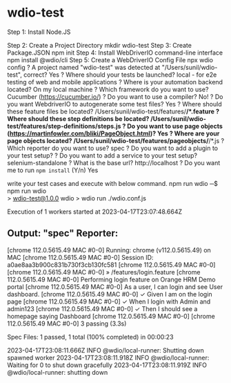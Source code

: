 # wdio-test

Step 1: Install Node.JS

Step 2: Create a Project Directory
mkdir wdio-test
Step 3: Create Package.JSON
npm init
Step 4: Install WebDriverIO command-line interface
npm install @wdio/cli
Step 5: Create a WebDriverIO Config File
npx wdio config
  ?  A project named "wdio-test" was detected at "/Users/sunil/wdio-test", correct? Yes
  ? Where should your tests be launched? local - for e2e testing of web and mobile applications
  ? Where is your automation backend located? On my local machine
  ? Which framework do you want to use? Cucumber (https://cucumber.io/)
  ? Do you want to use a compiler? No!
  ? Do you want WebdriverIO to autogenerate some test files? Yes
  ? Where should these feature files be located? /Users/sunil/wdio-test/features/**/*.feature
  ? Where should these step definitions be located? /Users/sunil/wdio-test/features/step-definitions/steps.js
  ? Do you want to use page objects (https://martinfowler.com/bliki/PageObject.html)? Yes
  ? Where are your page objects located? /Users/sunil/wdio-test/features/pageobjects/**/*.js
  ? Which reporter do you want to use? spec
  ? Do you want to add a plugin to your test setup? 
   ? Do you want to add a service to your test setup? selenium-standalone
  ? What is the base url? http://localhost
  ? Do you want me to run `npm install` (Y/n) Yes
 
 write your test cases and execute with below command.
 npm run wdio
  ─$ npm run wdio                   
    > wdio-test@1.0.0 wdio
    > wdio run ./wdio.conf.js

  Execution of 1 workers started at 2023-04-17T23:07:48.664Z
  
Output:
"spec" Reporter:
------------------------------------------------------------------
[chrome 112.0.5615.49 MAC #0-0] Running: chrome (v112.0.5615.49) on MAC
[chrome 112.0.5615.49 MAC #0-0] Session ID: a0ae8aa3b900c831b730f3cb130fc581
[chrome 112.0.5615.49 MAC #0-0]
[chrome 112.0.5615.49 MAC #0-0] » /features/login.feature
[chrome 112.0.5615.49 MAC #0-0] Performing login feature on Orange HRM Demo portal
[chrome 112.0.5615.49 MAC #0-0] As a user, I can login and see User dashboard.
[chrome 112.0.5615.49 MAC #0-0]    ✓ Given I am on the login page
[chrome 112.0.5615.49 MAC #0-0]    ✓ When I login with Admin and admin123
[chrome 112.0.5615.49 MAC #0-0]    ✓ Then I should see a homepage saying Dashboard
[chrome 112.0.5615.49 MAC #0-0]
[chrome 112.0.5615.49 MAC #0-0] 3 passing (3.3s)


Spec Files:      1 passed, 1 total (100% completed) in 00:00:23 

2023-04-17T23:08:11.666Z INFO @wdio/local-runner: Shutting down spawned worker
2023-04-17T23:08:11.918Z INFO @wdio/local-runner: Waiting for 0 to shut down gracefully
2023-04-17T23:08:11.919Z INFO @wdio/local-runner: shutting down
